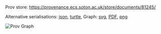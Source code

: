 
Prov store: https://provenance.ecs.soton.ac.uk/store/documents/81245/

Alternative serialisations: [json](https://provenance.ecs.soton.ac.uk/store/documents/81245.json), [turtle](https://provenance.ecs.soton.ac.uk/store/documents/81245.ttl),
Graph: [svg](https://provenance.ecs.soton.ac.uk/store/documents/81245.svg), [PDF](https://provenance.ecs.soton.ac.uk/store/documents/81245.pdf), [png](https://provenance.ecs.soton.ac.uk/store/documents/81245.png)

![Prov Graph](https://provenance.ecs.soton.ac.uk/store/documents/81245.png)

        